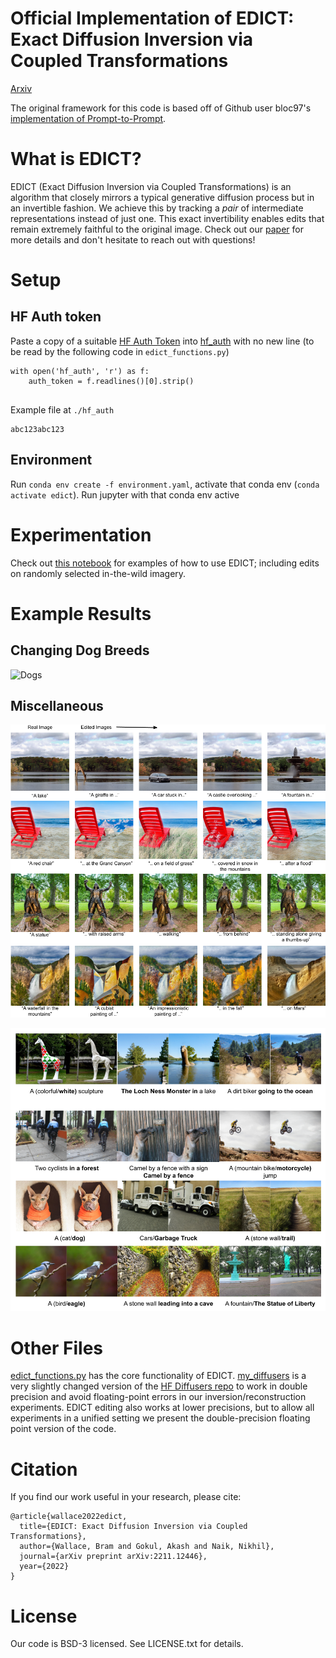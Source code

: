 # Official Implementation of EDICT: Exact Diffusion Inversion via Coupled Transformations

[Arxiv](https://arxiv.org/abs/2211.12446)

The original framework for this code is based off of Github user bloc97's [implementation of Prompt-to-Prompt](https://github.com/bloc97/CrossAttentionControl). 

# What is EDICT?

EDICT (Exact Diffusion Inversion via Coupled Transformations) is an algorithm that closely mirrors a typical generative diffusion process but in an invertible fashion. We achieve this by tracking a *pair* of intermediate representations instead of just one. This exact invertibility enables edits that remain extremely faithful to the original image. Check out our [paper](https://arxiv.org/abs/2211.12446) for more details and don't hesitate to reach out with questions!


# Setup

## HF Auth token

Paste a copy of a suitable [HF Auth Token](https://huggingface.co/docs/hub/security-tokens) into [hf_auth](hf_auth) with no new line (to be read by the following code in `edict_functions.py`)
```
with open('hf_auth', 'r') as f:
    auth_token = f.readlines()[0].strip()
    
```

Example file at `./hf_auth`
```
abc123abc123
```

## Environment

Run  `conda env create -f environment.yaml`, activate that conda env (`conda activate edict`). Run jupyter with that conda env active

# Experimentation

Check out [this notebook](EDICT.ipynb) for examples of how to use EDICT; including edits on randomly selected in-the-wild imagery.

# Example Results

## Changing Dog Breeds

![Dogs](figs/edits_dogs.png)

## Miscellaneous


![Some edits](figs/edits_1.png)

![Some more edits](figs/edits_2.png)

# Other Files

[edict_functions.py](edict_functions.py) has the core functionality of EDICT. [my_diffusers](my_diffusers) is a very slightly changed version of the [HF Diffusers repo](https://github.com/huggingface/diffusers) to work in double precision and avoid floating-point errors in our inversion/reconstruction experiments. EDICT editing also works at lower precisions, but to allow all experiments in a unified setting we present the double-precision floating point version of the code.

# Citation

If you find our work useful in your research, please cite:

```
@article{wallace2022edict,
  title={EDICT: Exact Diffusion Inversion via Coupled Transformations},
  author={Wallace, Bram and Gokul, Akash and Naik, Nikhil},
  journal={arXiv preprint arXiv:2211.12446},
  year={2022}
}
```

# License

Our code is BSD-3 licensed. See LICENSE.txt for details.

